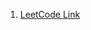 1. [LeetCode Link](https://leetcode.com/problems/island-perimeter/discuss/136361/Simple-and-Clean-C++-176msO(M*N))
